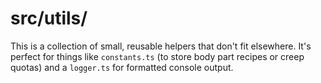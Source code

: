# src/utils/

This is a collection of small, reusable helpers that don't fit elsewhere. It's perfect for things like `constants.ts` (to store body part recipes or creep quotas) and a `logger.ts` for formatted console output.
